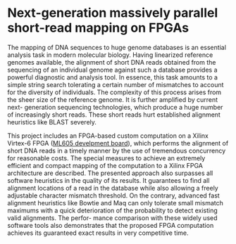 # Next-generation massively parallel short-read mapping on FPGAs

The mapping of DNA sequences to huge genome databases is an essential analysis task in modern molecular biology. Having linearized reference genomes available, the alignment of short DNA reads obtained from the sequencing of an individual genome against such a database provides a powerful diagnostic and analysis tool. In essence, this task amounts to a simple string search tolerating a certain number of mismatches to account for the diversity of individuals. The complexity of this process arises from the sheer size of the reference genome. It is further amplified by current next- generation sequencing technologies, which produce a huge number of increasingly short reads. These short reads hurt established alignment heuristics like BLAST severely.

This project includes an FPGA-based custom computation on a Xilinx Virtex-6 FPGA ([ML605 develpment board](https://www.xilinx.com/products/boards-and-kits/ek-v6-ml605-g.html)), which performs the alignment of short DNA reads in a timely manner by the use of tremendous concurrency for reasonable costs. The special measures to achieve an extremely efficient and compact mapping of the computation to a Xilinx FPGA architecture are described. The presented approach also surpasses all software heuristics in the quality of its results. It guarantees to find all alignment locations of a read in the database while also allowing a freely adjustable character mismatch threshold. On the contrary, advanced fast alignment heuristics like Bowtie and Maq can only tolerate small mismatch maximums with a quick deterioration of the probability to detect existing valid alignments. The perfor- mance comparison with these widely used software tools also demonstrates that the proposed FPGA computation achieves its guaranteed exact results in very competitive time.